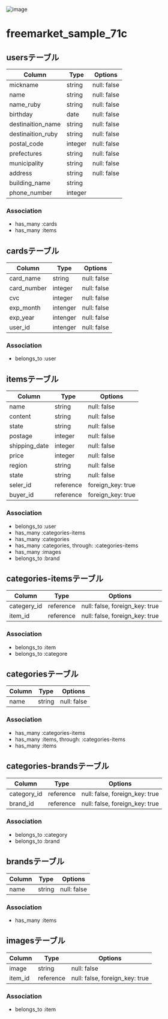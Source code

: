 ![image](https://user-images.githubusercontent.com/61194189/76920918-0a372200-6910-11ea-81cb-e8e049d0e200.png)

# freemarket_sample_71c
## usersテーブル

|Column|Type|Options|
|------|----|-------|
|mickname|string|null: false|
|name|string|null: false|
|name_ruby|string|null: false|
|birthday|date|null: false|
|destinaition_name|string|null: false|
|destinaition_ruby|string|null: false|
|postal_code|integer|null: false|
|prefectures|string|null: false|
|municipality|string|null: false|
|address|string|null: false|
|building_name|string||
|phone_number|integer||
### Association
- has_many :cards
- has_many :items

## cardsテーブル
|Column|Type|Options|
|------|----|-------|
|card_name|string|null: false|
|card_number|integer|null: false|
|cvc|integer|null: false|
|exp_month|intenger|null: false|
|exp_year|intenger|null: false|
|user_id|intenger|null: false|
### Association
- belongs_to :user

## itemsテーブル
|Column|Type|Options|
|------|----|-------|
|name|string|null: false|
|content|string|null: false|
|state|string|null: false|
|postage|integer|null: false|
|shipping_date|integer|null: false|
|price|integer|null: false|
|region|string|null: false|
|state|string|null: false|
|seler_id|reference|foreign_key: true|
|buyer_id|reference|foreign_key: true|
### Association
- belongs_to :user
- has_many :categories-items
- has_many :categories
- has_many :categories, through: :categories-items
- has_many :images
- belongs_to :brand

## categories-itemsテーブル
|Column|Type|Options|
|------|----|-------|
|categery_id|reference|null: false, foreign_key: true|
|item_id|reference|null: false, foreign_key: true|
### Association
- belongs_to :item
- belongs_to :categore

## categoriesテーブル
|Column|Type|Options|
|------|----|-------|
|name|string|null: false|
### Association
- has_many :categories-items
- has_many :items, through: :categories-items
- has_many :items

## categories-brandsテーブル
|Column|Type|Options|
|------|----|-------|
|category_id|reference|null: false, foreign_key: true|
|brand_id|reference|null: false, foreign_key: true|
### Association
- belongs_to :category
- belongs_to :brand

## brandsテーブル
|Column|Type|Options|
|------|----|-------|
|name|string|null: false|
### Association
- has_many :items

## imagesテーブル
|Column|Type|Options|
|------|----|-------|
|image|string|null: false|
|item_id|reference|null: false, foreign_key: true|
### Association
- belongs_to :item